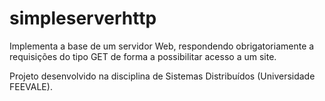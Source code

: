 # simpleserverhttp

Implementa a base de um servidor Web, respondendo obrigatoriamente a requisições do tipo GET de forma a possibilitar acesso a um site.

Projeto desenvolvido na disciplina de Sistemas Distribuídos (Universidade FEEVALE).
